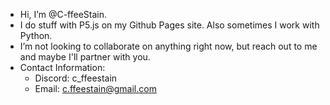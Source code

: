 - Hi, I’m @C-ffeeStain.
- I do stuff with P5.js on my Github Pages site. Also sometimes I work with Python. 
- I’m not looking to collaborate on anything right now, but reach out to me and maybe I'll partner with you.
- Contact Information:
    - Discord: c_ffeestain
    - Email: c.ffeestain@gmail.com

<!---
C-ffeeStain/C-ffeeStain is a ✨ special ✨ repository because its `README.md` (this file) appears on your GitHub profile.
You can click the Preview link to take a look at your changes.
--->
